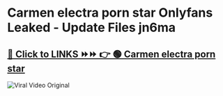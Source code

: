 
 # Carmen electra porn star Onlyfans Leaked - Update Files jn6ma

## <h2><a href="https://clipsfans.com/Carmen_electra_porn_star&ref=git">🔗 Click to LINKS ⏩⏩ 👉 🟢 Carmen electra porn star </a></h2>

<a href="https://clipsfans.com/Carmen_electra_porn_star&ref=git" rel="nofollow" data-target="animated-image.originalLink"><img src="https://i.ibb.co.com/xMMVF88/686577567.gif" alt="Viral Video Original" style="max-width: 100%; display: inline-block;" data-target="animated-image.originalImage"></a>

